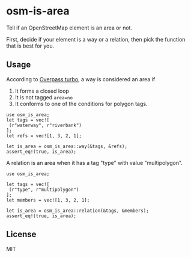# osm-is-area

Tell if an OpenStreetMap element is an area or not. 

First, decide if your element is a way or a relation, then pick the function
that is best for you.

## Usage

According to [Overpass turbo](https://wiki.openstreetmap.org/wiki/Overpass_turbo/Polygon_Features), a way is considered an area if 
  1. It forms a closed loop
  2. It is not tagged `area=no`
  3. It conforms to one of the conditions for polygon tags.

```
use osm_is_area;
let tags = vec![
 (r"waterway", r"riverbank")
];
let refs = vec![1, 3, 2, 1];

let is_area = osm_is_area::way(&tags, &refs);
assert_eq!(true, is_area);
```

A relation is an area when it has a tag "type" with value "multipolygon".
```
use osm_is_area;

let tags = vec![
 (r"type", r"multipolygon")
];
let members = vec![1, 3, 2, 1];

let is_area = osm_is_area::relation(&tags, &members);
assert_eq!(true, is_area);
```

## License

MIT
